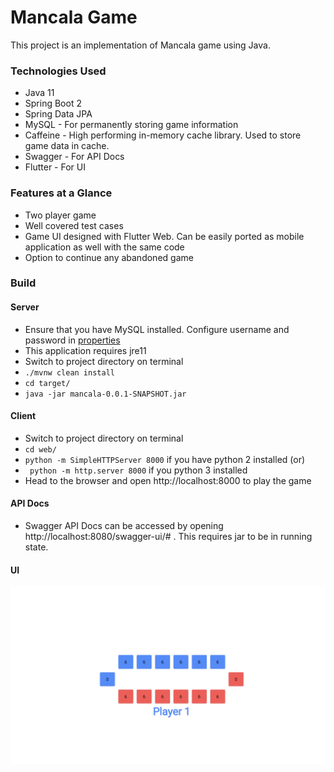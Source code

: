 # Mancala Game

This project is an implementation of Mancala game using Java.

### Technologies Used

* Java 11
* Spring Boot 2
* Spring Data JPA
* MySQL - For permanently storing game information
* Caffeine - High performing in-memory cache library. Used to store game data in cache.
* Swagger - For API Docs
* Flutter - For UI

### Features at a Glance

* Two player game
* Well covered test cases
* Game UI designed with Flutter Web. Can be easily ported as mobile application as well with the same code
* Option to continue any abandoned game

### Build

#### Server
* Ensure that you have MySQL installed. Configure username and password in [properties](src/main/resources/application.properties)
* This application requires jre11
* Switch to project directory on terminal
* `./mvnw clean install`
* `cd target/`
* `java -jar mancala-0.0.1-SNAPSHOT.jar`

#### Client
* Switch to project directory on terminal
* `cd web/`
* `python -m SimpleHTTPServer 8000` if you have python 2 installed 
  (or)   
* ` python -m http.server 8000` if you python 3 installed
* Head to the browser and open http://localhost:8000 to play the game

#### API Docs
* Swagger API Docs can be accessed by opening http://localhost:8080/swagger-ui/# . This requires jar to be in running state.

#### UI
![UI](GameUI.png)